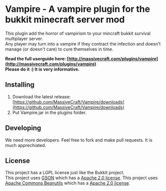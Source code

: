 Vampire - A vampire plugin for the bukkit minecraft server mod
====================
This plugin add the horror of vampirism to your mincraft bukkit survival multiplayer server.<br>
Any player may turn into a vampire if they contract the infection and doesn't manage (or doesn't care) to cure themselves in time.

<b>Read the full userguide here: [http://massivecraft.com/plugins/vampire](http://massivecraft.com/plugins/vampire)</b><br/>
<b>Please do it :) It is very informative.</b>

Installing
----------
1. Download the latest release: [https://github.com/MassiveCraft/Vampire/downloads](https://github.com/MassiveCraft/Vampire/downloads)<br>
1. Put Vampire.jar in the plugins folder.

Developing
----------
We need more developers. Feel free to fork and make pull requests. It is much apprechiated.

License
----------
This project has a LGPL license just like the Bukkit project.<br>
This project uses [GSON](http://code.google.com/p/google-gson/) which has a [Apache 2.0 license](http://www.apache.org/licenses/LICENSE-2.0 ).
This project uses [Apache Commons Beanutils](http://commons.apache.org/beanutils/) which has a [Apache 2.0 license](http://www.apache.org/licenses/LICENSE-2.0 ).


